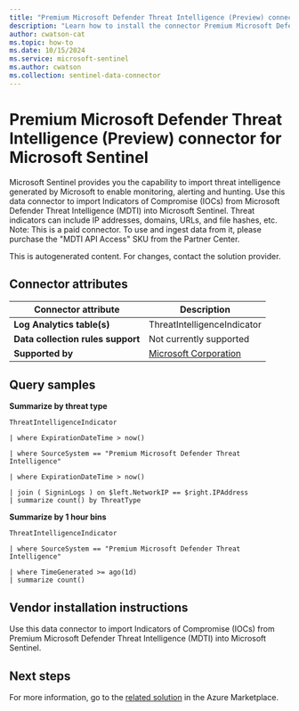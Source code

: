 ```yaml
---
title: "Premium Microsoft Defender Threat Intelligence (Preview) connector for Microsoft Sentinel"
description: "Learn how to install the connector Premium Microsoft Defender Threat Intelligence (Preview) to connect your data source to Microsoft Sentinel."
author: cwatson-cat
ms.topic: how-to
ms.date: 10/15/2024
ms.service: microsoft-sentinel
ms.author: cwatson
ms.collection: sentinel-data-connector
---
```


# Premium Microsoft Defender Threat Intelligence (Preview) connector for Microsoft Sentinel

Microsoft Sentinel provides you the capability to import threat intelligence generated by Microsoft to enable monitoring, alerting and hunting. Use this data connector to import Indicators of Compromise (IOCs) from Microsoft Defender Threat Intelligence (MDTI) into Microsoft Sentinel. Threat indicators can include IP addresses, domains, URLs, and file hashes, etc. Note: This is a paid connector. To use and ingest data from it, please purchase the "MDTI API Access" SKU from the Partner Center.

This is autogenerated content. For changes, contact the solution provider.

## Connector attributes

| Connector attribute | Description |
| --- | --- |
| **Log Analytics table(s)** | ThreatIntelligenceIndicator<br/> |
| **Data collection rules support** | Not currently supported |
| **Supported by** | [Microsoft Corporation](https://support.microsoft.com/) |

## Query samples

**Summarize by threat type**

   ```kusto
ThreatIntelligenceIndicator

   | where ExpirationDateTime > now()

   | where SourceSystem == "Premium Microsoft Defender Threat Intelligence"

   | where ExpirationDateTime > now()

   | join ( SigninLogs ) on $left.NetworkIP == $right.IPAddress 
   | summarize count() by ThreatType
   ```

**Summarize by 1 hour bins**

   ```kusto
ThreatIntelligenceIndicator

   | where SourceSystem == "Premium Microsoft Defender Threat Intelligence"

   | where TimeGenerated >= ago(1d) 
   | summarize count()​​
   ```



## Vendor installation instructions

Use this data connector to import Indicators of Compromise (IOCs) from Premium Microsoft Defender Threat Intelligence (MDTI) into Microsoft Sentinel.





## Next steps

For more information, go to the [related solution](https://azuremarketplace.microsoft.com/en-us/marketplace/apps/azuresentinel.azure-sentinel-solution-threatintelligence-taxii?tab=Overview) in the Azure Marketplace.

